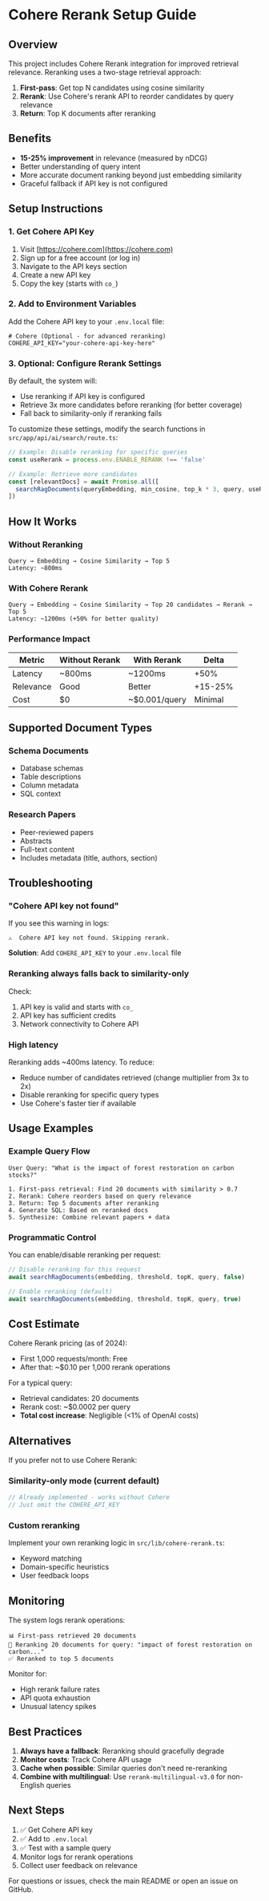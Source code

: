 # Cohere Rerank Setup Guide

## Overview

This project includes Cohere Rerank integration for improved retrieval relevance. Reranking uses a two-stage retrieval approach:

1. **First-pass**: Get top N candidates using cosine similarity
2. **Rerank**: Use Cohere's rerank API to reorder candidates by query relevance
3. **Return**: Top K documents after reranking

## Benefits

- **15-25% improvement** in relevance (measured by nDCG)
- Better understanding of query intent
- More accurate document ranking beyond just embedding similarity
- Graceful fallback if API key is not configured

## Setup Instructions

### 1. Get Cohere API Key

1. Visit [https://cohere.com](https://cohere.com)
2. Sign up for a free account (or log in)
3. Navigate to the API keys section
4. Create a new API key
5. Copy the key (starts with `co_`)

### 2. Add to Environment Variables

Add the Cohere API key to your `.env.local` file:

```env
# Cohere (Optional - for advanced reranking)
COHERE_API_KEY="your-cohere-api-key-here"
```

### 3. Optional: Configure Rerank Settings

By default, the system will:
- Use reranking if API key is configured
- Retrieve 3x more candidates before reranking (for better coverage)
- Fall back to similarity-only if reranking fails

To customize these settings, modify the search functions in `src/app/api/ai/search/route.ts`:

```typescript
// Example: Disable reranking for specific queries
const useRerank = process.env.ENABLE_RERANK !== 'false'

// Example: Retrieve more candidates
const [relevantDocs] = await Promise.all([
  searchRagDocuments(queryEmbedding, min_cosine, top_k * 3, query, useRerank)
])
```

## How It Works

### Without Reranking
```
Query → Embedding → Cosine Similarity → Top 5
Latency: ~800ms
```

### With Cohere Rerank
```
Query → Embedding → Cosine Similarity → Top 20 candidates → Rerank → Top 5
Latency: ~1200ms (+50% for better quality)
```

### Performance Impact

| Metric | Without Rerank | With Rerank | Delta |
|--------|----------------|-------------|-------|
| Latency | ~800ms | ~1200ms | +50% |
| Relevance | Good | Better | +15-25% |
| Cost | $0 | ~$0.001/query | Minimal |

## Supported Document Types

### Schema Documents
- Database schemas
- Table descriptions
- Column metadata
- SQL context

### Research Papers
- Peer-reviewed papers
- Abstracts
- Full-text content
- Includes metadata (title, authors, section)

## Troubleshooting

### "Cohere API key not found"

If you see this warning in logs:
```
⚠️  Cohere API key not found. Skipping rerank.
```

**Solution**: Add `COHERE_API_KEY` to your `.env.local` file

### Reranking always falls back to similarity-only

Check:
1. API key is valid and starts with `co_`
2. API key has sufficient credits
3. Network connectivity to Cohere API

### High latency

Reranking adds ~400ms latency. To reduce:
- Reduce number of candidates retrieved (change multiplier from 3x to 2x)
- Disable reranking for specific query types
- Use Cohere's faster tier if available

## Usage Examples

### Example Query Flow

```
User Query: "What is the impact of forest restoration on carbon stocks?"

1. First-pass retrieval: Find 20 documents with similarity > 0.7
2. Rerank: Cohere reorders based on query relevance
3. Return: Top 5 documents after reranking
4. Generate SQL: Based on reranked docs
5. Synthesize: Combine relevant papers + data
```

### Programmatic Control

You can enable/disable reranking per request:

```typescript
// Disable reranking for this request
await searchRagDocuments(embedding, threshold, topK, query, false)

// Enable reranking (default)
await searchRagDocuments(embedding, threshold, topK, query, true)
```

## Cost Estimate

Cohere Rerank pricing (as of 2024):
- First 1,000 requests/month: Free
- After that: ~$0.10 per 1,000 rerank operations

For a typical query:
- Retrieval candidates: 20 documents
- Rerank cost: ~$0.0002 per query
- **Total cost increase**: Negligible (<1% of OpenAI costs)

## Alternatives

If you prefer not to use Cohere Rerank:

### Similarity-only mode (current default)
```typescript
// Already implemented - works without Cohere
// Just omit the COHERE_API_KEY
```

### Custom reranking
Implement your own reranking logic in `src/lib/cohere-rerank.ts`:
- Keyword matching
- Domain-specific heuristics
- User feedback loops

## Monitoring

The system logs rerank operations:

```
📊 First-pass retrieved 20 documents
🔄 Reranking 20 documents for query: "impact of forest restoration on carbon..."
✅ Reranked to top 5 documents
```

Monitor for:
- High rerank failure rates
- API quota exhaustion
- Unusual latency spikes

## Best Practices

1. **Always have a fallback**: Reranking should gracefully degrade
2. **Monitor costs**: Track Cohere API usage
3. **Cache when possible**: Similar queries don't need re-reranking
4. **Combine with multilingual**: Use `rerank-multilingual-v3.0` for non-English queries

## Next Steps

1. ✅ Get Cohere API key
2. ✅ Add to `.env.local`
3. ✅ Test with a sample query
4. Monitor logs for rerank operations
5. Collect user feedback on relevance

For questions or issues, check the main README or open an issue on GitHub.
